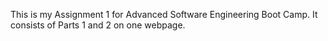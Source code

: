 This is my Assignment 1 for Advanced Software Engineering Boot Camp. It consists of Parts 1 and 2 on one webpage.
